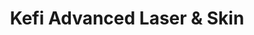 ---
title: "Kefi Advanced Laser & Skin"
url: /chandler/kefi-advanced-laser-und-skin/
shop: Massage
---